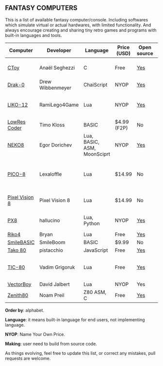 ## FANTASY COMPUTERS

This is a list of available fantasy computer/console. Including softwares which simulate virtual or actual hardwares, with limited functionality. And always encourage creating and sharing tiny retro games and programs with built-in languages and tools.

Computer | Developer | Language | Price (USD) | Open source | Platform | Screen size
---- | ---- | ---- | ---- | ---- | ---- | ----
[CToy](https://github.com/anael-seghezzi/CToy) | Anaël Seghezzi | C | Free | [Yes](https://github.com/anael-seghezzi/CToy) | Windows, macOS, Linux | 128×128
[Drak-0](https://github.com/drako0812/DRAK-0) | Drew Wibbenmeyer | ChaiScript | NYOP | [Yes](https://github.com/drako0812/DRAK-0) | Making | 320x240
[LIKO-12](https://ramilego4game.itch.io/liko12) | RamiLego4Game | Lua | NYOP | [Yes](https://github.com/RamiLego4Game/LIKO-12) | Windows, macOS, Linux, Android | 192x128
[LowRes Coder](http://lowres.inutilis.com) | Timo Kloss | BASIC | $4.99 (F2P) | No | iOS | up to 128×128
[NEKO8](https://egordorichev.itch.io/neko8) | Egor Dorichev | Lua, BASIC, ASM, MoonSciprt | NYOP | [Yes](https://github.com/egordorichev/neko8) | Windows, macOS, Linux, Android | 192x128
[PICO-8](https://www.lexaloffle.com/pico-8.php) | Lexaloffle | Lua | $14.99 | No | Windows, macOS, Linux, Raspbery Pi | 128x128
[Pixel Vision 8](https://pixelvision8.itch.io/game-creator) | Pixel Vision 8 | Lua | $14.99 | No | Windows, macOS, Linux | 256x240
[PX8](https://hallucino.itch.io/px8) | hallucino | Lua, Python | NYOP | [Yes](https://github.com/Gigoteur/PX8) | Windows, macOS, Linux | configurable
[Riko4](https://github.com/incinirate/riko4) | Bryan | Lua | Free | [Yes](https://github.com/incinirate/riko4) | Making | 1056x594?
[SmileBASIC](http://smilebasic.com) | SmileBoom | BASIC | $9.99 | No | 3DS | 400x240/320x240
[Tako 80](http://tako80.net) | pistacchio | JavaScript | Free | [Yes](https://github.com/pistacchio/tako80) | Browser | 160x144
[TIC-80](https://tic.computer) | Vadim Grigoruk | Lua | Free | [Yes](https://github.com/nesbox/TIC-80) | Windows, macOS, Linux, Android | 240x136
[VectorBoy](https://melloland.itch.io/vectorboy) | David Jalbert | Lua | NYOP | Yes | Windows | vector
[Zenith80](https://zenith80.github.io) | Noam Preil | Z80 ASM, C | Free | [Yes](https://bitbucket.org/pixelherodev/zenith80) | Windows, Linux | ?


**Order by**: alphabet.

**Language**: it means built-in language for end users, not implementing language.

**NYOP**: Name Your Own Price.

**Making**: user need to build from source code.

As things evolving, feel free to update this list, or correct any mistakes, pull requests are welcome.
